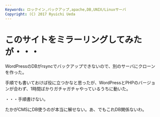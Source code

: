 ```yaml
---
Keywords: ロックイン,バックアップ,apache,DB,UNIX/Linuxサーバ
Copyright: (C) 2017 Ryuichi Ueda
---
```


# このサイトをミラーリングしてみたが・・・
WordPressのDBがrsyncでバックアップできないので、別のサーバにクローンを作った。

手順でも書いておけば役に立つかなと思ったが、WordPressとPHPのバージョンが合わず、1時間ばかりガチャガチャやっているうちに動いた。

・・・手順書けない。

たかがCMSにDB使うのが本当に解せない。あ、でもこれDB関係ないわ。
